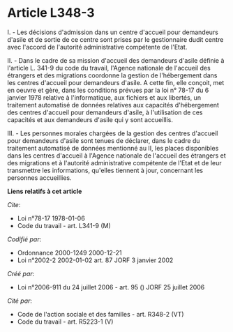 # Article L348-3

I. - Les décisions d'admission dans un centre d'accueil pour demandeurs d'asile et de sortie de ce centre sont prises par le
gestionnaire dudit centre avec l'accord de l'autorité administrative compétente de l'Etat.

II. - Dans le cadre de sa mission d'accueil des demandeurs d'asile définie à l'article L. 341-9 du code du travail, l'Agence
nationale de l'accueil des étrangers et des migrations coordonne la gestion de l'hébergement dans les centres d'accueil pour
demandeurs d'asile. A cette fin, elle conçoit, met en oeuvre et gère, dans les conditions prévues par la loi n° 78-17 du 6
janvier 1978 relative à l'informatique, aux fichiers et aux libertés, un traitement automatisé de données relatives aux
capacités d'hébergement des centres d'accueil pour demandeurs d'asile, à l'utilisation de ces capacités et aux demandeurs
d'asile qui y sont accueillis.

III. - Les personnes morales chargées de la gestion des centres d'accueil pour demandeurs d'asile sont tenues de déclarer,
dans le cadre du traitement automatisé de données mentionné au II, les places disponibles dans les centres d'accueil à
l'Agence nationale de l'accueil des étrangers et des migrations et à l'autorité administrative compétente de l'Etat et de
leur transmettre les informations, qu'elles tiennent à jour, concernant les personnes accueillies.

**Liens relatifs à cet article**

_Cite_:

  - Loi n°78-17 1978-01-06
  - Code du travail - art. L341-9 (M)

_Codifié par_:

  - Ordonnance 2000-1249 2000-12-21
  - Loi n°2002-2 2002-01-02 art. 87 JORF 3 janvier 2002

_Créé par_:

  - Loi n°2006-911 du 24 juillet 2006 - art. 95 () JORF 25 juillet 2006

_Cité par_:

  - Code de l'action sociale et des familles - art. R348-2 (VT)
  - Code du travail - art. R5223-1 (V)

